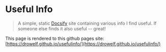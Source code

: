 # Useful Info

> A simple, static [Docsify](https://github.com/docsifyjs/docsify/) site containing various info I find useful. If someone else finds it also useful -- great!

This page is rendered to this github pages site: [https://drowelf.github.io/usefulinfo/](https://drowelf.github.io/usefulinfo/)



